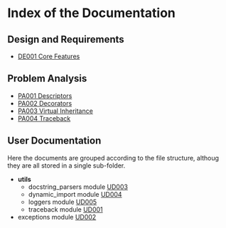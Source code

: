 # Index of the Documentation

## Design and Requirements

* [DE001 Core Features](./Design_and_Requirements/DE001_Core_Features.md)

## Problem Analysis

* [PA001 Descriptors](./Problem_Analysis/PA001_Descriptors/PA001_Descriptors.md)
* [PA002 Decorators](./Problem_Analysis/PA002_Decorators/PA002_Decorators.md)
* [PA003 Virtual Inheritance](./Problem_Analysis/PA003_Virtual_Inheritance_Exceptions/PA003_Virtual_Inheritance_Exceptions.md)
* [PA004 Traceback](./Problem_Analysis/PA004_Traceback/PA004_Traceback_of_Exceptions.md)

## User Documentation

Here the documents are grouped according to the file structure, althoug they are all stored in a single sub-folder.

* **utils**
  - docstring_parsers module [UD003](./User_Documentation/UD003_pos.utils.docstring_parsers_Reference.md)
  - dynamic_import module [UD004](./User_Documentation/UD004_pos.utils.dynamic_import_Reference.md)
  - loggers module [UD005](./User_Documentation/UD005_pos.utils.loggers_Reference.md)
  - traceback module [UD001](./User_Documentation/UD001_pos.utils.traceback_Reference.md)
* exceptions module [UD002](./User_Documentation/UD002_pos.exceptions_Reference.md)